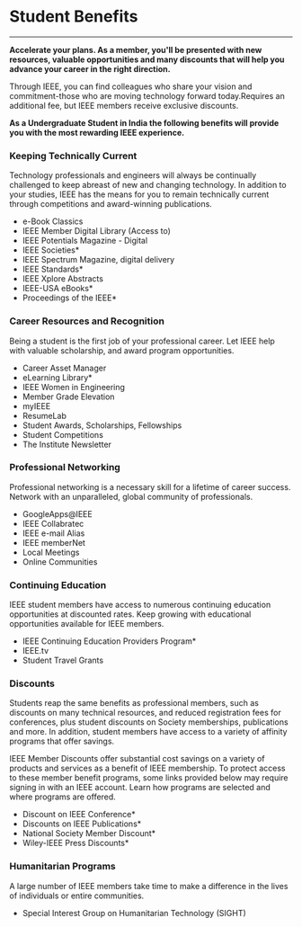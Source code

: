# Student Benefits
---

**Accelerate your plans.  As a member, you'll be presented with new resources, valuable opportunities and many discounts that will help you advance your career in the right direction.**

Through IEEE, you can find colleagues who share your vision and commitment-those who are moving technology forward today.Requires an additional fee, but IEEE members receive exclusive discounts.

**As a Undergraduate Student in India the following benefits will provide you with the most rewarding IEEE experience.**

### Keeping Technically Current

Technology professionals and engineers will always be continually challenged to keep abreast of new and changing technology. In addition to your studies, IEEE has the means for you to remain technically current through competitions and award-winning publications.

 
* e-Book Classics
* IEEE Member Digital Library (Access to)
* IEEE Potentials Magazine - Digital
* IEEE Societies*
* IEEE Spectrum Magazine, digital delivery
* IEEE Standards*
* IEEE Xplore Abstracts
* IEEE-USA eBooks*
* Proceedings of the IEEE*
 
### Career Resources and Recognition

Being a student is the first job of your professional career. Let IEEE help with valuable scholarship, and award program opportunities.

 
* Career Asset Manager
* eLearning Library*
* IEEE Women in Engineering
* Member Grade Elevation
* myIEEE
* ResumeLab
* Student Awards, Scholarships, Fellowships
* Student Competitions
* The Institute Newsletter
  
### Professional Networking

Professional networking is a necessary skill for a lifetime of career success. Network with an unparalleled, global community of professionals.

 
* GoogleApps@IEEE
* IEEE Collabratec
* IEEE e-mail Alias
* IEEE memberNet
* Local Meetings
* Online Communities
 

### Continuing Education

IEEE student members have access to numerous continuing education opportunities at discounted rates. Keep growing with educational opportunities available for IEEE members.

 
* IEEE Continuing Education Providers Program*
* IEEE.tv
* Student Travel Grants
 
### Discounts

Students reap the same benefits as professional members, such as discounts on many technical resources, and reduced registration fees for conferences, plus student discounts on Society memberships, publications and more. In addition, student members have access to a variety of affinity programs that offer savings.

IEEE Member Discounts offer substantial cost savings on a variety of products and services as a benefit of IEEE membership. To protect access to these member benefit programs, some links provided below may require signing in with an IEEE account. Learn how programs are selected and where programs are offered.

 
* Discount on IEEE Conference*
* Discounts on IEEE Publications*
* National Society Member Discount*
* Wiley-IEEE Press Discounts*
 
### Humanitarian Programs

A large number of IEEE members take time to make a difference in the lives of individuals or entire communities.

 
* Special Interest Group on Humanitarian Technology (SIGHT)
 
